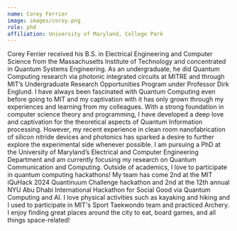 ```yaml
---
name: Corey Ferrier
image: images/corey.png
role: phd
affiliation: University of Maryland, College Park
---
```

Corey Ferrier received his B.S. in Electrical Engineering and Computer Science from the Massachusetts Institute of Technology and concentrated in Quantum Systems Engineering. As an undergraduate, he did Quantum Computing research via photonic integrated circuits at MITRE and through MIT’s Undergraduate Research Opportunities Program under Professor Dirk Englund. I have always been fascinated with Quantum Computing even before going to MIT and my captivation with it has only grown through my experiences and learning from my colleagues. With a strong foundation in computer science theory and programming, I have developed a deep love and captivation for the theoretical aspects of Quantum Information processing. However, my recent experience in clean room nanofabrication of silicon nitride devices and photonics has sparked a desire to further explore the experimental side whenever possible. I am pursuing a PhD at the University of Maryland’s Electrical and Computer Engineering Department and am currently focusing my research on Quantum Communication and Computing.
Outside of academics, I love to participate in quantum computing hackathons! My team has come 2nd at the MIT iQuHack 2024 Quantinuum Challenge hackathon and 2nd at the 12th annual NYU Abu Dhabi International Hackathon for Social Good via Quantum Computing and AI.
I love physical activities such as kayaking and hiking and I used to participate in MIT's Sport Taekwondo team and practiced Archery. I enjoy finding great places around the city to eat, board games, and all things space-related!
